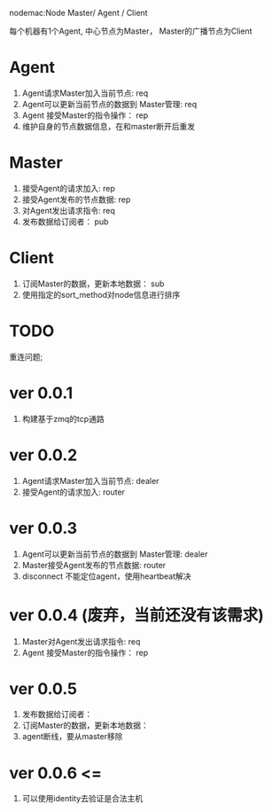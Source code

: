 nodemac:Node Master/ Agent / Client

每个机器有1个Agent, 中心节点为Master， Master的广播节点为Client
# Agent
1. Agent请求Master加入当前节点: req
2. Agent可以更新当前节点的数据到 Master管理: req
3. Agent 接受Master的指令操作： rep
4. 维护自身的节点数据信息，在和master断开后重发

# Master
1. 接受Agent的请求加入: rep
2. 接受Agent发布的节点数据: rep
3. 对Agent发出请求指令: req
4. 发布数据给订阅者： pub

# Client
1. 订阅Master的数据，更新本地数据： sub
2. 使用指定的sort_method对node信息进行排序

# TODO
重连问题;

# ver 0.0.1
1. 构建基于zmq的tcp通路

# ver 0.0.2
1. Agent请求Master加入当前节点: dealer
2. 接受Agent的请求加入: router

# ver 0.0.3     
1. Agent可以更新当前节点的数据到 Master管理: dealer
2. Master接受Agent发布的节点数据: router
3. disconnect 不能定位agent，使用heartbeat解决

# ver 0.0.4 (废弃，当前还没有该需求)
1. Master对Agent发出请求指令: req
2. Agent 接受Master的指令操作： rep

# ver 0.0.5 
1. 发布数据给订阅者： 
2. 订阅Master的数据，更新本地数据：
3. agent断线，要从master移除


# ver 0.0.6 <= 
1. 可以使用identity去验证是合法主机
